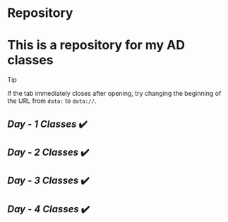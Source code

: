 # Repository
# This is a repository for my AD classes 
> [!TIP]
> If the tab immediately closes after opening, try changing the beginning of the URL from `data:` to `data://`.
##  <i> Day - 1 Classes </i>  ✔️
##  <i> Day - 2 Classes </i>  ✔️
##  <i> Day - 3 Classes </i>  ✔️
##  <i> Day - 4 Classes </i>  ✔️